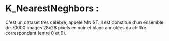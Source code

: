 # K_NearestNeghbors :
 C'est un dataset très célèbre, appelé MNIST. Il est constitué d'un ensemble de 70000 images 28x28 pixels en noir et blanc annotées du chiffre correspondant (entre 0 et 9).
